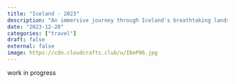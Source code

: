 ```yaml
---
title: "Iceland - 2023"
description: "An immersive journey through Iceland's breathtaking landscapes and unique experiences. From chasing the Northern Lights to exploring volcanic landscapes, discover detailed insights about planning your Icelandic adventure. Get practical advice on car rentals, accommodation, weather preparation, and the best spots for photography, along with seasonal tips to make the most of your visit to this remarkable island."
date: "2023-12-20"
categories: ["travel"]
draft: false
external: false
image: https://cdn.cloudcrafts.club/u/I6eP86.jpg
---
```


work in progress

